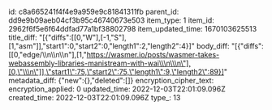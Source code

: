 id: c8a665241f4f4e9a959e9c81841311fb
parent_id: dd9e9b09aeb04cf3b95c46740673e503
item_type: 1
item_id: 2962f6f5e6f64ddfad77a1bf38802798
item_updated_time: 1670103625513
title_diff: "[{\"diffs\":[[0,\"W\"],[-1,\"S\"],[1,\"asm\"]],\"start1\":0,\"start2\":0,\"length1\":2,\"length2\":4}]"
body_diff: "[{\"diffs\":[[0,\"edge/\\\n\\\n\\\n\"],[1,\"https://wasmer.io/posts/wasmer-takes-webassembly-libraries-manistream-with-wai\\\n\\\n\"],[0,\"\\\n\"]],\"start1\":75,\"start2\":75,\"length1\":9,\"length2\":89}]"
metadata_diff: {"new":{},"deleted":[]}
encryption_cipher_text: 
encryption_applied: 0
updated_time: 2022-12-03T22:01:09.096Z
created_time: 2022-12-03T22:01:09.096Z
type_: 13